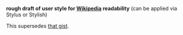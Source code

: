 **rough draft of user style for [Wikipedia](https://www.wikipedia.org/)
readability** (can be applied via Stylus or Stylish)

This supersedes [that
gist](https://gist.github.com/EliahKagan/aeb24e73f56fe2f5e0e29f4d54a6f7e0).
